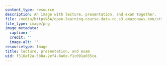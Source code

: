 ```yaml
---
content_type: resource
description: An image with lecture, presentation, and exam together.
file: /media/https%3A/open-learning-course-data-rc.s3.amazonaws.com/sts-080-youth-political-participation-spring-2016/f516af2a588a2ef48a0ef1c091a035ca_edu_b-lecpres-exam.png
file_type: image/png
image_metadata:
  caption: ''
  credit: ''
  image-alt: ''
resourcetype: Image
title: lecture, presentation, and exam
uid: f516af2a-588a-2ef4-8a0e-f1c091a035ca
---
```


